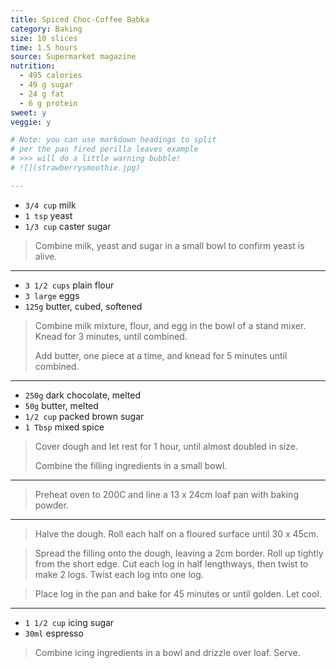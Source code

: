 ```yaml
---
title: Spiced Choc-Coffee Babka
category: Baking
size: 10 slices
time: 1.5 hours
source: Supermarket magazine
nutrition:
  - 495 calories
  - 49 g sugar
  - 24 g fat
  - 6 g protein
sweet: y
veggie: y

# Note: you can use markdown headings to split
# per the pan fired perilla leaves example
# >>> will do a little warning bubble!
# ![](strawberrysmoothie.jpg)

---
```


* `3/4 cup` milk
* `1 tsp` yeast
* `1/3 cup` caster sugar

> Combine milk, yeast and sugar in a small bowl to confirm yeast is alive.

---

* `3 1/2 cups` plain flour
* `3 large` eggs
* `125g` butter, cubed, softened

> Combine milk mixture, flour, and egg in the bowl of a stand mixer. Knead for 3 minutes, until combined. 
>
> Add butter, one piece at a time, and knead for 5 minutes until combined. 

---

* `250g` dark chocolate, melted
* `50g` butter, melted
* `1/2 cup` packed brown sugar
* `1 Tbsp` mixed spice

> Cover dough and let rest for 1 hour, until almost doubled in size. 
>
> Combine the filling ingredients in a small bowl. 

---

> Preheat oven to 200C and line a 13 x 24cm loaf pan with baking powder. 

---

> Halve the dough. Roll each half on a floured surface until 30 x 45cm. 

> Spread the filling onto the dough, leaving a 2cm border. Roll up tightly from the short edge. Cut each log in half lengthways, then twist to make 2 logs. Twist each log into one log. 

> Place log in the pan and bake for 45 minutes or until golden. Let cool. 

---

* `1 1/2 cup` icing sugar
* `30ml` espresso

> Combine icing ingredients in a bowl and drizzle over loaf. Serve.
